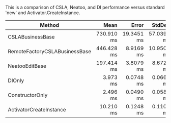 This is a comparison of CSLA, Neatoo, and DI performance versus standard 'new' and Activator.CreateInstance.


| Method                        | Mean       | Error      | StdDev     | Median     |
|------------------------------ |-----------:|-----------:|-----------:|-----------:|
| CSLABusinessBase              | 730.910 ms | 19.3451 ms | 57.0396 ms | 704.174 ms |
| RemoteFactoryCSLABusinessBase | 446.428 ms |  8.9169 ms | 10.9508 ms | 449.754 ms |
| NeatooEditBase                | 197.414 ms |  3.8079 ms |  8.6725 ms | 196.941 ms |
| DIOnly                        |   3.973 ms |  0.0748 ms |  0.0663 ms |   3.975 ms |
| ConstructorOnly               |   2.496 ms |  0.0490 ms |  0.0583 ms |   2.492 ms |
| ActivatorCreateInstance       |  10.210 ms |  0.1248 ms |  0.1106 ms |  10.203 ms |